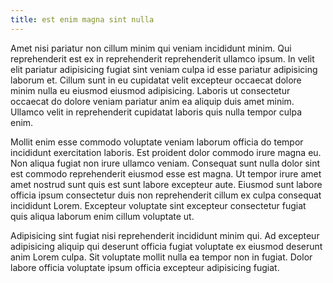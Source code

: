 ```yaml
---
title: est enim magna sint nulla
---
```


Amet nisi pariatur non cillum minim qui veniam incididunt minim. Qui reprehenderit est ex in reprehenderit reprehenderit ullamco ipsum. In velit elit pariatur adipisicing fugiat sint veniam culpa id esse pariatur adipisicing laborum et. Cillum sunt in eu cupidatat velit excepteur occaecat dolore minim nulla eu eiusmod eiusmod adipisicing. Laboris ut consectetur occaecat do dolore veniam pariatur anim ea aliquip duis amet minim. Ullamco velit in reprehenderit cupidatat laboris quis nulla tempor culpa enim.

Mollit enim esse commodo voluptate veniam laborum officia do tempor incididunt exercitation laboris. Est proident dolor commodo irure magna eu. Non aliqua fugiat non irure ullamco veniam. Consequat sunt nulla dolor sint est commodo reprehenderit eiusmod esse est magna. Ut tempor irure amet amet nostrud sunt quis est sunt labore excepteur aute. Eiusmod sunt labore officia ipsum consectetur duis non reprehenderit cillum ex culpa consequat incididunt Lorem. Excepteur voluptate sint excepteur consectetur fugiat quis aliqua laborum enim cillum voluptate ut.

Adipisicing sint fugiat nisi reprehenderit incididunt minim qui. Ad excepteur adipisicing aliquip qui deserunt officia fugiat voluptate ex eiusmod deserunt anim Lorem culpa. Sit voluptate mollit nulla ea tempor non in fugiat. Dolor labore officia voluptate ipsum officia excepteur adipisicing fugiat.
